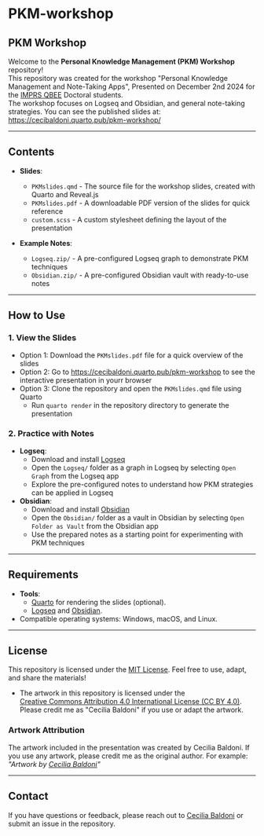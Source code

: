 # PKM-workshop

## PKM Workshop

Welcome to the **Personal Knowledge Management (PKM) Workshop** repository! <br>
This repository was created for the workshop "Personal Knowledge Management and Note-Taking Apps", Presented on December 2nd 2024 for the [IMPRS QBEE](https://imprs-qbee.mpg.de/) Doctoral students. <br>
The workshop focuses on Logseq and Obsidian, and general note-taking strategies. You can see the published slides at: https://cecibaldoni.quarto.pub/pkm-workshop/

---

## Contents

- **Slides**: 
  - `PKMslides.qmd` - The source file for the workshop slides, created with Quarto and Reveal.js
  - `PKMslides.pdf` - A downloadable PDF version of the slides for quick reference
  - `custom.scss` - A custom stylesheet defining the layout of the presentation

- **Example Notes**: 
  - `Logseq.zip/` - A pre-configured Logseq graph to demonstrate PKM techniques
  - `Obsidian.zip/` - A pre-configured Obsidian vault with ready-to-use notes

---

## How to Use

### **1. View the Slides**
- Option 1: Download the `PKMslides.pdf` file for a quick overview of the slides
- Option 2: Go to https://cecibaldoni.quarto.pub/pkm-workshop to see the interactive presentation in yourr browser
- Option 3: Clone the repository and open the `PKMslides.qmd` file using Quarto
  - Run `quarto render` in the repository directory to generate the presentation

### **2. Practice with Notes**
- **Logseq**:
  - Download and install [Logseq](https://logseq.com/)
  - Open the `Logseq/` folder as a graph in Logseq by selecting `Open Graph` from the Logseq app
  - Explore the pre-configured notes to understand how PKM strategies can be applied in Logseq
- **Obsidian**:
  - Download and install [Obsidian](https://obsidian.md/)
  - Open the `Obsidian/` folder as a vault in Obsidian by selecting `Open Folder as Vault` from the Obsidian app
  - Use the prepared notes as a starting point for experimenting with PKM techniques

---

## Requirements

- **Tools**:
  - [Quarto](https://quarto.org/docs/get-started/) for rendering the slides (optional).
  - [Logseq](https://logseq.com/) and [Obsidian](https://obsidian.md/).
- Compatible operating systems: Windows, macOS, and Linux.

---

## License

This repository is licensed under the [MIT License](LICENSE). Feel free to use, adapt, and share the materials!
- The artwork in this repository is licensed under the  
  [Creative Commons Attribution 4.0 International License (CC BY 4.0)](https://creativecommons.org/licenses/by/4.0/).  
  Please credit me as "Cecilia Baldoni" if you use or adapt the artwork.

### Artwork Attribution
The artwork included in the presentation was created by Cecilia Baldoni. If you use any artwork, please credit me as the original author. For example:  
*"Artwork by [Cecilia Baldoni](https://cecibaldoni.github.io/)"*

---

## Contact

If you have questions or feedback, please reach out to [Cecilia Baldoni](cbaldoni@ab.mpg.de) or submit an issue in the repository.

